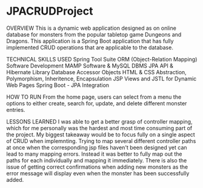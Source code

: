 # JPACRUDProject
OVERVIEW
This is a dynamic web application designed as on online database for monsters from the popular tabletop game Dungeons and Dragons. This application is a Spring Boot application that has fully implemented CRUD operations that are applicable to the database.


TECHNICAL SKILLS USED
Spring Tool Suite
ORM (Object-Relation Mapping) Software Development
MAMP Software & MySQL DBMS
JPA API & Hibernate Library
Database Accessor Objects
HTML & CSS
Abstraction, Polymorphism, Inheritence, Encapsulation
JSP Views and JSTL for Dynamic Web Pages
Spring Boot - JPA Integration

HOW TO RUN
From the home page, users can select from a menu the options to either create, search for, update, and delete different monster entries.

LESSONS LEARNED
I was able to get a better grasp of controller mapping, which for me personally was the hardest and most time consuming part of the project. My biggest takeaway would be to focus fully on a single aspect of CRUD when implemnting. Trying to map several different controller paths at once when the corresponding jsp files haven't been designed yet can lead to many mapping errors. Instead it was better to fully map out the paths for each individually and mapping it immediately. There is also the issue of getting correct confirmations when adding new monsters as the error message will display even when the monster has been successfully added.
